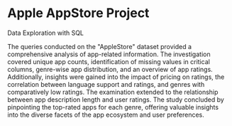# Apple AppStore Project
Data Exploration with SQL

The queries conducted on the "AppleStore" dataset provided a comprehensive analysis of app-related information. The investigation covered unique app counts, identification of missing values in critical columns, genre-wise app distribution, and an overview of app ratings. Additionally, insights were gained into the impact of pricing on ratings, the correlation between language support and ratings, and genres with comparatively low ratings. The examination extended to the relationship between app description length and user ratings. The study concluded by pinpointing the top-rated apps for each genre, offering valuable insights into the diverse facets of the app ecosystem and user preferences.
